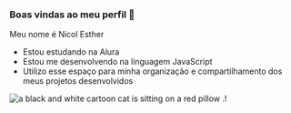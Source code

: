 ### Boas vindas ao meu perfil 💜

Meu nome é Nicol Esther

- Estou estudando na Alura
- Estou me desenvolvendo na linguagem JavaScript
- Utilizo esse espaço para minha organização e compartilhamento dos meus projetos desenvolvidos



<img src="https://media1.tenor.com/m/FJYXjsubH58AAAAC/kitty-kitten.gif" alt="a black and white cartoon cat is sitting on a red pillow ."/>!
